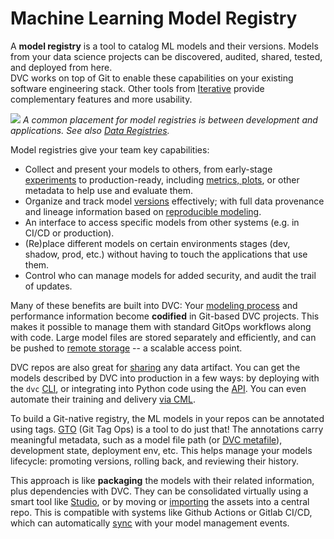 # Machine Learning Model Registry

A **model registry** is a tool to catalog ML models and their versions. Models
from your data science projects can be discovered, audited, shared, tested, and
deployed from here.  
DVC works on top of Git to enable these capabilities on your existing software
engineering stack. Other tools from [Iterative](https://iterative.ai/) provide
complementary features and more usability.

![](/img/ml_model_registry_placement.jpg) _A common placement for model
registries is between development and applications. See also [Data Registries]._

[data registries]: /doc/use-cases/data-registries

Model registries give your team key capabilities:

- Collect and present your models to others, from early-stage [experiments] to
  production-ready, including [metrics, plots], or other metadata to help use
  and evaluate them.
- Organize and track model [versions] effectively; with full data provenance and
  lineage information based on [reproducible modeling].
- An interface to access specific models from other systems (e.g. in CI/CD or
  production).
- (Re)place different models on certain environments stages (dev, shadow, prod,
  etc.) without having to touch the applications that use them.
- Control who can manage models for added security, and audit the trail of
  updates.

[experiments]: /doc/user-guide/experiment-management
[metrics, plots]: /doc/start/metrics-parameters-plots
[versions]: /doc/use-cases/versioning-data-and-model-files
[reproducible modeling]: /doc/start/data-pipelines

Many of these benefits are built into DVC: Your [modeling process] and
performance information become **codified** in Git-based <abbr>DVC
projects</abbr>. This makes it possible to manage them with standard GitOps
workflows along with code. Large model files are stored separately and
efficiently, and can be pushed to [remote storage] -- a scalable access point.

DVC repos are also great for [sharing] any data artifact. You can get the models
described by DVC into production in a few ways: by deploying with the `dvc`
[CLI], or integrating into Python code using the [API]. You can even automate
their training and delivery [via CML].

To build a Git-native registry, the ML models in your repos can be annotated
using tags. [GTO] (Git Tag Ops) is a tool to do just that! The annotations carry
meaningful metadata, such as a model file path (or [DVC metafile]), development
state, deployment env, etc. This helps manage your models lifecycle: promoting
versions, rolling back, and reviewing their history.

This approach is like **packaging** the models with their related information,
plus dependencies with DVC. They can be consolidated virtually using a smart
tool like [Studio], or by moving or [importing] the assets into a central repo.
This is compatible with systems like Github Actions or Gitlab CI/CD, which can
automatically [sync] with your model management events.

[modeling process]: doc/start/data-pipelines
[remote storage]: /doc/command-reference/remote
[sharing]: /doc/start/data-and-model-access
[cli]: /doc/command-reference
[api]: /doc/api-reference
[via cml]: https://cml.dev/doc/cml-with-dvc
[gto]: https://github.com/iterative/gto
[studio]: https://studio.iterative.ai/
[importing]: /doc/use-cases/data-registries#building-registries
[sync]:
  https://github.com/iterative/gto#getting-right-versions-in-downstream-systems
[dvc metafile]: doc/user-guide/project-structure
